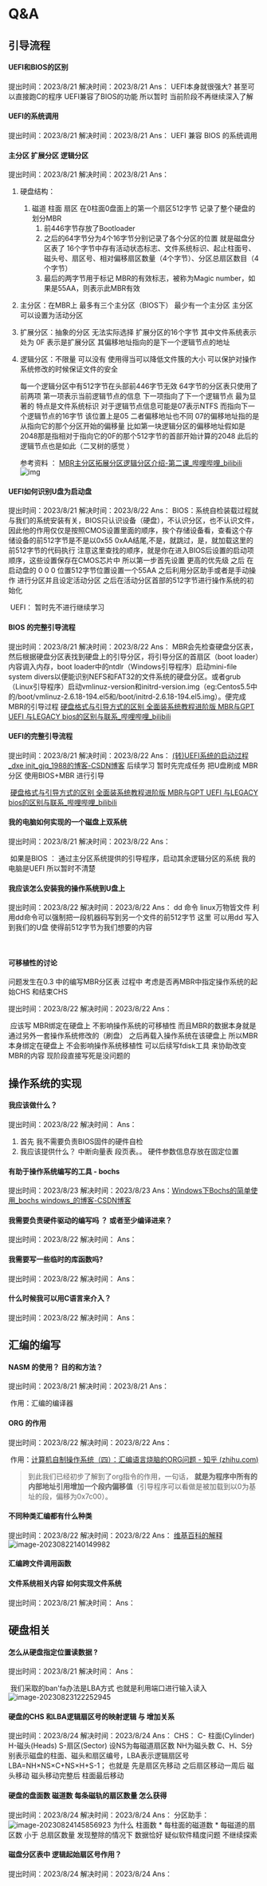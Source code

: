 # Q&A

## 引导流程

#### UEFI和BIOS的区别

提出时间：2023/8/21
解决时间：2023/8/21
Ans： 
	UEFI本身就很强大? 甚至可以直接跑C的程序 UEFI兼容了BIOS的功能 所以暂时 当前阶段不再继续深入了解
	

#### UEFI的系统调用

提出时间：2023/8/21
解决时间：2023/8/21
Ans：
	UEFI 兼容 BIOS 的系统调用  



#### 主分区 扩展分区 逻辑分区

提出时间：2023/8/21
解决时间：2023/8/21
Ans：

1. 硬盘结构：
   1. 磁道 柱面 扇区 在0柱面0盘面上的第一个扇区512字节 记录了整个硬盘的划分MBR 
      1. 前446字节存放了Bootloader
      2. 之后的64字节分为4个16字节分别记录了各个分区的位置 就是磁盘分区表了 16个字节中存有活动状态标志、文件系统标识、起止柱面号、磁头号、扇区号、相对偏移扇区数量（4个字节）、分区总扇区数目（4个字节）
      3. 最后的两字节用于标记 MBR的有效标志，被称为Magic number，如果是55AA，则表示此MBR有效
2. 主分区：在MBR上 最多有三个主分区（BIOS下） 最少有一个主分区 主分区可以设置为活动分区 
3. 扩展分区：抽象的分区 无法实际选择 扩展分区的16个字节 其中文件系统表示处为 0F 表示是扩展分区 其偏移地址指向的是下一个逻辑节点的地址 
4. 逻辑分区：不限量 可以没有 使用得当可以降低文件簇的大小  可以保护对操作系统修改的时候保证文件的安全

   每一个逻辑分区中有512字节在头部前446字节无效 64字节的分区表只使用了前两项 第一项表示当前逻辑节点的信息 下一项指向了下一个逻辑节点 最为显著的 特点是文件系统标识 对于逻辑节点信息可能是07表示NTFS 而指向下一个逻辑节点的16字节 该位置上是05 二者偏移地址也不同 07的偏移地址指的是 从指向它的那个分区开始的偏移量 比如第一块逻辑分区的偏移地址假如是2048那是指相对于指向它的0F的那个512字节的首部开始计算的2048 此后的逻辑节点也是如此（二叉树的感觉 ） 

   参考资料 ： [MBR主分区拓展分区逻辑分区介绍-第二课_哔哩哔哩_bilibili](https://www.bilibili.com/video/BV1NZ4y1H7gG/?spm_id_from=333.880.my_history.page.click)![img](https://gitee.com/TTaket/typora-image/raw/master/v2-2a8e5b453f2032bf5f641d0654e671fc_r.jpg)



#### UEFI如何识别U盘为启动盘

提出时间：2023/8/21
解决时间：2023/8/22
Ans：
	BIOS：系统自检装载过程就与我们的系统安装有关，BIOS只认识设备（硬盘），不认识分区，也不认识文件，因此他的作用仅仅是按照CMOS设置里面的顺序，挨个存储设备看，查看这个存储设备的前512字节是不是以0x55 0xAA结尾,不是，就跳过，是，就加载这里的前512字节的代码执行 注意这里查找的顺序，就是你在进入BIOS后设置的启动项顺序，这些设置保存在CMOS芯片中
	所以第一步首先设置 更高的优先级
	之后 在启动盘的 0 0 0 位置512字节位置设置一个55AA
	之后利用分区助手或者是手动操作 进行分区并且设定活动分区
	之后在活动分区首部的512字节进行操作系统的初始化

​    UEFI： 暂时先不进行继续学习



#### BIOS 的完整引导流程

提出时间：2023/8/21
解决时间：2023/8/22
Ans：
	MBR会先检查硬盘分区表，然后根据硬盘分区表找到硬盘上的引导分区，将引导分区的首扇区（boot loader）内容调入内存，boot loader中的ntdlr（Windows引导程序）启动mini-file system divers以便能识别NEFS和FAT32的文件系统的硬盘分区。或者grub（Linux引导程序）启动vmlinuz-version和initrd-version.img（eg:Centos5.5中的/boot/vmlinuz-2.6.18-194.el5和/boot/initrd-2.6.18-194.el5.img）。便完成MBR的引导过程
	[硬盘格式与引导方式的区别 全面装系统教程进阶版 MBR与GPT UEFI 与LEGACY bios的区别与联系_哔哩哔哩_bilibili](https://www.bilibili.com/video/BV1bb411v7hp/?spm_id_from=333.788.recommend_more_video.0&vd_source=140617872e27fde02158a445f44419a0)

#### UEFI的完整引导流程

提出时间：2023/8/21
解决时间：2023/8/22
Ans：
	[(转)UEFI系统的启动过程_dxe init_gjq_1988的博客-CSDN博客](https://blog.csdn.net/gjq_1988/article/details/50593564) 
	后续学习 暂时先完成任务 把U盘刷成 MBR分区 使用BIOS+MBR 进行引导

​	[硬盘格式与引导方式的区别 全面装系统教程进阶版 MBR与GPT UEFI 与LEGACY bios的区别与联系_哔哩哔哩_bilibili](https://www.bilibili.com/video/BV1bb411v7hp/?spm_id_from=333.788.recommend_more_video.0&vd_source=140617872e27fde02158a445f44419a0)

#### 我的电脑如何实现的一个磁盘上双系统 

提出时间：2023/8/21
解决时间：2023/8/22
Ans：

​	如果是BIOS ： 通过主分区系统提供的引导程序，启动其余逻辑分区的系统
​	我的电脑是UEFI 所以暂时不清楚

#### 我应该怎么安装我的操作系统到U盘上

提出时间：2023/8/22
解决时间：2023/8/22
Ans：
	dd 命令  linux万物皆文件 利用dd命令可以强制把一段机器码写到另一个文件的前512字节 这里 可以用dd 写入到我们的U盘 使得前512字节为我们想要的内容

​	

#### 可移植性的讨论 

问题发生在0.3 中的编写MBR分区表 过程中 考虑是否再MBR中指定操作系统的起始CHS 和结束CHS  

提出时间：2023/8/22
解决时间：2023/8/22
Ans：

​	应该写 MBR绑定在硬盘上 不影响操作系统的可移植性 而且MBR的数据本身就是通过另外一套操作系统修改的（刷盘） 之后再载入操作系统在该硬盘上 所以MBR 本身绑定在硬盘上 不会影响操作系统移植性 可以后续写fdisk工具 来协助改变MBR的内容 现阶段直接写死是没问题的

## 操作系统的实现

#### 我应该做什么？

提出时间：2023/8/22
解决时间：
Ans：

1. 首先 我不需要负责BIOS固件的硬件自检 
2. 我应该提供什么？ 
   中断向量表 段页表。。
   硬件参数信息存放在固定位置

#### 有助于操作系统编写的工具 - bochs

提出时间：2023/8/23
解决时间：2023/8/23
Ans：[Windows下Bochs的简单使用_bochs windows_的博客-CSDN博客](https://blog.csdn.net/lhl2014123/article/details/101867572)

#### 我需要负责硬件驱动的编写吗 ？ 或者至少编译进来？

提出时间：2023/8/22
解决时间：
Ans：

#### 我需要写一些临时的库函数吗?

提出时间：2023/8/22
解决时间：
Ans：

#### 什么时候我可以用C语言来介入？ 

提出时间：2023/8/22
解决时间：
Ans：



## 汇编的编写

#### NASM 的使用？ 目的和方法？

提出时间：2023/8/21
解决时间：2023/8/21
Ans：

​	作用：汇编的编译器

#### ORG 的作用

提出时间：2023/8/22
解决时间：2023/8/22
Ans：

​	作用：[计算机自制操作系统（四）：汇编语言烧脑的ORG问题 - 知乎 (zhihu.com)](https://zhuanlan.zhihu.com/p/100757410)

> 到此我们已经初步了解到了org指令的作用，一句话， **就是为程序中所有的内部地址引用增加一个段内偏移值**（引导程序可以看做是被加载到以0为基址的段，偏移为0x7c00）。 



#### 不同种类汇编都有什么种类

提出时间：2023/8/22
解决时间：2023/8/22
Ans：
[维基百科的解释](https://zh.wikipedia.org/zh-hans/%E6%B1%87%E7%BC%96%E8%AF%AD%E8%A8%80)
![image-20230822140149982](https://gitee.com/TTaket/typora-image/raw/master/image-20230822140149982.png)



#### 汇编跨文件调用函数







#### 文件系统相关内容 如何实现文件系统

提出时间：2023/8/21
解决时间：
Ans：



## 硬盘相关



#### 怎么从硬盘指定位置读数据 ? 

提出时间：2023/8/21
解决时间：
Ans：

​	我们采取的ban'fa办法是LBA方式 也就是利用端口进行输入读入![image-20230823122252945](https://gitee.com/TTaket/typora-image/raw/master/image-20230823122252945.png)

#### 硬盘的CHS 和LBA逻辑扇区号的映射逻辑 与 增加关系

提出时间：2023/8/24
解决时间：2023/8/24
Ans：
	CHS： C- 柱面(Cylinder) H-磁头(Heads) S-扇区(Sector)
	设NS为每磁道扇区数
		NH为磁头数
		C、H、S分别表示磁盘的柱面、磁头和扇区编号，LBA表示逻辑扇区号
			LBA=NH×NS×C+NS×H+S-1；
		也就是 先是扇区先移动 之后扇区移动一周后 磁头移动 磁头移动完整后 柱面最后移动

#### 硬盘的盘面数 磁道数  每条磁轨的扇区数量 怎么获得

提出时间：2023/8/24
解决时间：2023/8/24
Ans：
	分区助手：
	![image-20230824145856923](https://gitee.com/TTaket/typora-image/raw/master/image-20230824145856923.png)
	为什么 柱面数 * 每柱面的磁道数 * 每磁道的扇区数 小于 总扇区数量
		发现整除的情况下 数据恰好 疑似软件精度问题 不继续探索

#### 磁盘分区表中 逻辑起始扇区号作用？

提出时间：2023/8/24
解决时间：2023/8/24
Ans：

